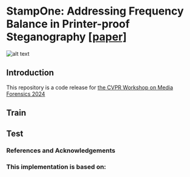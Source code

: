 # <fotn color="red">StampOne: Addressing Frequency Balance in Printer-proof Steganography</font> [[paper]](dd)

![alt text](https://github.com/farhadsh1992/StampOne.git/Images/encoded_samples)

## Introduction
This repository is a code release for [the CVPR Workshop on Media Forensics 2024]([https://sites.google.com/view/wmf2024/](https://openaccess.thecvf.com/content/CVPR2024W/WMF/papers/Shadmand_StampOne_Addressing_Frequency_Balance_in_Printer-proof_Steganography_CVPRW_2024_paper.pdf))

## Train

## Test


### References and Acknowledgements


### This implementation is based on:
